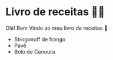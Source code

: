 # Livro de receitas :man_cook:

Olá! Bem Vindo ao meu livro de receitas :wave:

- Strogonoff de frango
- Pavê
- Bolo de Cenoura